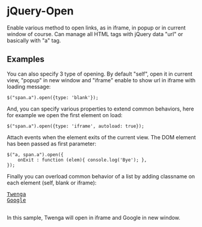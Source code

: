 jQuery-Open
===========

Enable various method to open links, as in iframe, in popup or in current window of course. Can manage all HTML tags with jQuery data "url" or basically with "a" tag.

## Examples ##

You can also specify 3 type of opening. By default "self", open it in current view, "popup" in new window and "iframe" enable to show url in iframe with loading message:

    $("span.a").open({type: 'blank'});

And, you can specify various properties to extend common behaviors, here for example we open the first element on load: 

    $("span.a").open({type: 'iframe', autoload: true});

Attach events when the element exits of the current view. The DOM element has been passed as first parameter:

    $("a, span.a").open({
        onExit : function (elem){ console.log('Bye'); },
    });

Finally you can overload common behavior of a list by adding classname on each element (self, blank or iframe): 
    <pre>
        <a href="http://www.twenga.fr">Twenga</a>
        <a href="http://www.google.fr" class="blank">Google</a>
        <script type="text/javascript">
            $("a").open({type: 'iframe'});
        </script>
    </pre>
    
In this sample, Twenga will open in iframe and Google in new window.